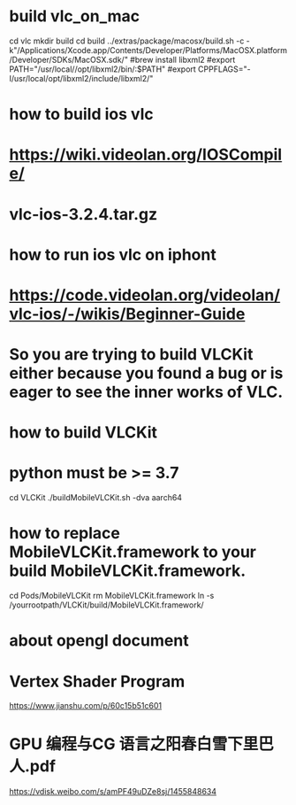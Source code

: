 # build vlc_on_mac
cd vlc
mkdir build
cd build
../extras/package/macosx/build.sh -c -k"/Applications/Xcode.app/Contents/Developer/Platforms/MacOSX.platform/Developer/SDKs/MacOSX.sdk/"
#brew install libxml2
#export PATH="/usr/local//opt/libxml2/bin/:$PATH"
#export CPPFLAGS="-I/usr/local/opt/libxml2/include/libxml2/"


# how to build ios vlc
# https://wiki.videolan.org/IOSCompile/  
# vlc-ios-3.2.4.tar.gz
# how to run ios vlc on iphont 
# https://code.videolan.org/videolan/vlc-ios/-/wikis/Beginner-Guide

# So you are trying to build VLCKit either because you found a bug or is eager to see the inner works of VLC.    
# how to build VLCKit
# python must be >= 3.7
cd VLCKit
./buildMobileVLCKit.sh -dva aarch64

# how to replace MobileVLCKit.framework to your build MobileVLCKit.framework.
cd Pods/MobileVLCKit
rm MobileVLCKit.framework
ln -s /yourrootpath/VLCKit/build/MobileVLCKit.framework/

# about opengl document
# Vertex Shader Program
https://www.jianshu.com/p/60c15b51c601
# GPU 编程与CG 语言之阳春白雪下里巴人.pdf
https://vdisk.weibo.com/s/amPF49uDZe8sj/1455848634
